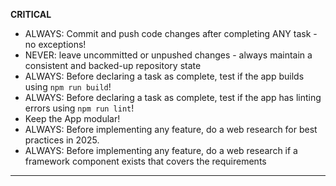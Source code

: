 **CRITICAL**
- ALWAYS: Commit and push code changes after completing ANY task - no exceptions!
- NEVER: leave uncommitted or unpushed changes - always maintain a consistent and backed-up repository state
- ALWAYS: Before declaring a task as complete, test if the app builds using `npm run build`!
- ALWAYS: Before declaring a task as complete, test if the app has linting errors using `npm run lint`!
- Keep the App modular!
- ALWAYS: Before implementing any feature, do a web research for best practices in 2025.
- ALWAYS: Before implementing any feature, do a web research if a framework component exists that covers the requirements
---